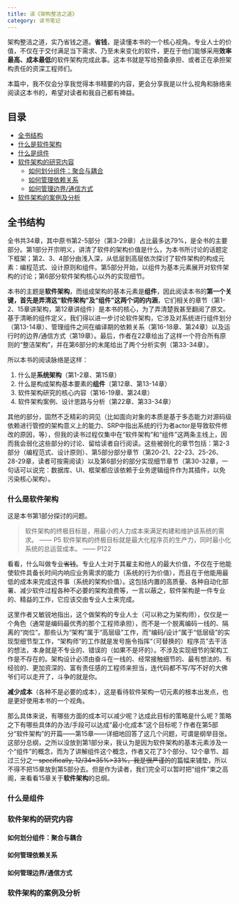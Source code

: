 ```yaml
---
title: 读《架构整洁之道》
category: 读书笔记
---
```


架构整洁之道，实乃省钱之道。**省钱**，是读懂本书的一个核心视角。专业人士的价值，不仅在于交付满足当下需求、乃至未来变化的软件，更在于他们能够采用**效率最高、成本最低**的软件架构完成此事。这本书就是写给预备承担、或者正在承担架构责任的资深工程师们。

本篇中，我不仅会分享我觉得本书精要的内容，更会分享我是以什么视角和脉络来阅读这本书的，希望对读者和我自己都有裨益。

## 目录

* [全书结构](#全书结构)
* [什么是软件架构](#什么是软件架构)
* [什么是组件](#什么是组件)
* [软件架构的研究内容](#软件架构的研究内容)
  * [如何划分组件：聚合与耦合](#如何划分组件：聚合与耦合)
  * [如何管理依赖关系](#如何管理依赖关系)
  * [如何管理边界/通信方式](#如何管理边界/通信方式)
* [软件架构的案例及分析](#软件架构的案例及分析)

## 全书结构

全书共34章，其中原书第2-5部分（第3-29章）占比最多达79%，是全书的主要部分。第1部分开宗明义，讲清了软件的架构价值是什么，为本书所讨论的话题定下框架；第2、3、4部分由浅入深，从低层到高层依次探讨了软件架构的构成元素：编程范式、设计原则和组件。第5部分开始，以组件为基本元素展开对软件架构的讨论；第6部分软件架构核心以外的实现细节。

本书的主题是**软件架构**，而组成架构的基本元素是**组件**，因此阅读本书的**第一个关键，首先是弄清这“软件架构”及“组件”这两个词的内涵**，它们相关的章节（第1-2、15章讲架构，第12章讲组件）是本书的核心，为了弄清楚我甚至翻阅了原文。基于清晰的组件定义，我们得以进一步讨论软件架构，它涉及对系统进行组件划分（第13-14章）、管理组件之间在编译期的依赖关系（第16-18章、第24章）以及运行时的边界/通信方式（第19章）。最后，作者在22章给出了这样一个符合所有原则的“整洁架构”，并在第6部分的末尾给出了两个分析实例（第33-34章）。

所以本书的阅读脉络是这样：

1. 什么是**系统架构**（第1-2章、第15章）
2. 什么是构成架构基本要素的**组件**（第12章、第13-14章）
3. 软件架构研究的核心内容（第16-19章、第24章）
4. 软件架构案例、设计思路与分析（第22章、第33-34章）

其他的部分，固然不乏精彩的洞见（比如面向对象的本质是基于多态能力对源码级依赖进行管控的架构意义上的能力、SRP中指出系统的行为者actor是导致软件修改的原因，等），但我的读书过程仅集中在“软件架构”和“组件”这两条主线上，因而我会弱化这些部分的讨论、留给读者自行阅读。这些被弱化的章节包括：第2-3部分（编程范式、设计原则）、第5部分部分章节（第20-21、22-23、25-26、28-29章，读者可按需阅读）以及第6部分的部分实现细节章节（第30-32章，一句话可以说完：数据库、UI、框架都应该依赖于业务逻辑组件作为其插件，以免污染核心架构）。

### 什么是软件架构

这是本书第1部分探讨的问题。

> 软件架构的终极目标是，用最小的人力成本来满足构建和维护该系统的需求。 —— P5
> 软件架构的终极目标就是最大化程序员的生产力，同时最小化系统的总运营成本。 —— P122

看看，什么叫做专业~~省钱~~。专业人士对于其雇主和他人的最大价值，不仅在于他能使软件具备长时间内响应业务需求的能力（系统的行为价值），而且在于他能用最低的成本来完成这件事（系统的架构价值）。这包括内置的高质量、各种自动化部署、减少软件过程各种不必要的架构浪费等，一言以蔽之，软件架构是一件专业的、精益的工作，它应该交由专业人士来完成。

这里作者又敏锐地指出，这个做架构的专业人士（可以称之为架构师），仅仅是一个角色（通常是编码最优秀的那个工程师承担），而不是一个脱离编码一线的、隔离的“岗位”。那些认为“架构”属于“高层级”工作，而“编码/设计”属于“低层级”的实现型细节型工作，“架构师”的工作就是发号施令指挥“（可替换的）程序员”去干活的想法，本身就是不专业的、错误的（如果不是坏的）。不涉及实现细节的架构工作是不存在的。架构设计必须由奋斗在一线的、经常接触细节的、最有想法的、有经验的、更加资深的、富有责任感的工程师来担当，连代码都不写/写不好的大佛爷们可以走开了，斗争的就是你。

**减少成本**（各种不是必要的成本），这是看待软件架构一切元素的根本出发点，也是更好使用本书的一个视角。

那么具体来说，有哪些方面的成本可以减少呢？达成此目标的策略是什么呢？策略之下有哪些具体的办法/手段可以达成“最小化成本”这个目标呢？作者在第5部分“软件架构”的开篇——第15章——详细地回答了这几个问题，可谓是纲举目张。这部分总纲，之所以没放到第1部分来，我认为是因为软件架构的基本元素涉及一个“组件”的概念，而为了讲解组件这个概念，作者又花了3个部分、12个章节、超过三分之一~~specifically, 12/34≈35%>33%，我是很严谨的~~的篇幅来铺垫，所以不得不把15章放到第5部分去。但是作为读者，我们完全可以暂时把“组件”束之高阁，来看看15章关于**软件架构**的总纲。

### 什么是组件

### 软件架构的研究内容

#### 如何划分组件：聚合与耦合

#### 如何管理依赖关系

#### 如何管理边界/通信方式

### 软件架构的案例及分析
